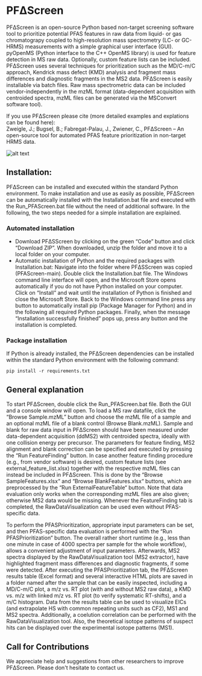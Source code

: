 PFΔScreen
========

PFΔScreen is an open-source Python based non-target screening software tool to prioritize potential PFAS features in raw data from liquid- or gas chromatograpy coupled to high-resolution mass spectrometry (LC- or GC-HRMS) measurements with a simple graphical user interface (GUI). pyOpenMS (Python interface to the C++ OpenMS library) is used for feature detection in MS raw data. Optionally, custom feature lists can be included. PFΔScreen uses several techniques for prioritization such as the MD/C-m/C approach, Kendrick mass defect (KMD) analysis and fragment mass differences and diagnostic fragments in the MS2 data. PFΔScreen is easily installable via batch files. Raw mass spectrometric data can be included vendor-independently in the mzML format (data-dependent acquisition with centroided spectra, mzML files can be generated via the MSConvert software tool).

If you use PFΔScreen please cite (more detailed examples and explations can be found here):\
Zweigle, J.; Bugsel, B.; Fabregat-Palau, J., Zwiener, C., PFΔScreen – An open-source tool for automated PFAS feature prioritization in non-target HRMS data.

![alt text](https://github.com/JonZwe/PFAScreen/blob/main/logo.jpg?raw=true)

Installation:
--------------------

PFΔScreen can be installed and executed within the standard Python environment. To make installation and use as easily as possible, PFΔScreen can be automatically installed with the Installation.bat file and executed with the Run_PFAScreen.bat file without the need of additional software. In the following, the two steps needed for a simple installation are explained.

### Automated installation

- Download PFΔSScreen by clicking on the green “Code” button and click “Download ZIP”. When downloaded, unzip the folder and move it to a local folder on your computer. 
-	Automatic installation of Python and the required packages with Installation.bat: Navigate into the folder where PFΔSScreen was copied (PFAScreen-main). Double click the Installation.bat file. The Windows command line interface will open, and the Microsoft Store opens automatically if you do not have Python installed on your computer. Click on “Install” and wait until the installation of Python is finished and close the Microsoft Store. Back to the Windows command line press any button to automatically install pip (Package Manager for Python) and in the following all required Python packages. Finally, when the message “Installation successfully finished” pops up, press any button and the installation is completed.

### Package installation 
If Python is already installed, the PFΔScreen dependencies can be installed within the standard Python environment with the following command:

```
pip install -r requirements.txt
```

General explanation
----------------------
To start PFΔScreen, double click the Run_PFAScreen.bat file. Both the GUI and a console window will open. To load a MS raw datafile, click the “Browse Sample.mzML” button and choose the mzML file of a sample and an optional mzML file of a blank control (Browse Blank.mzML). Sample and blank for raw data input in PFΔScreen should have been measured under data-dependent acquisition (ddMS2) with centroided spectra, ideally with one collision energy per precursor. The parameters for feature finding, MS2 alignment and blank correction can be specified and executed by pressing the “Run FeatureFinding” button. In case another feature finding procedure (e.g., from vendor software) is desired, custom feature lists (see external_feature_list.xlsx) together with the respective mzML files can instead be included in PFΔScreen. This is done by the “Browse SampleFeatures.xlsx“ and “Browse BlankFeatures.xlsx“ buttons, which are preprocessed by the “Run ExternalFeatureTable“ button. Note that data evaluation only works when the corresponding mzML files are also given; otherwise MS2 data would be missing. Whenever the FeatureFinding tab is completed, the RawDataVisualization can be used even without PFAS-specific data. 

To perform the PFASPrioritization, appropriate input parameters can be set, and then PFAS-specific data evaluation is performed with the “Run PFASPrioritization“ button. The overall rather short runtime (e.g., less than one minute in case of 4000 spectra per sample for the whole workflow), allows a convenient adjustment of input parameters. Afterwards, MS2 spectra displayed by the RawDataVisualization tool (MS2 extractor), have highlighted fragment mass differences and diagnostic fragments, if some were detected. After executing the PFASPrioritization tab, the PFΔScreen results table (Excel format) and several interactive HTML plots are saved in a folder named after the sample that can be easily inspected, including a MD/C-m/C plot, a m/z vs. RT plot (with and without MS2 raw data), a KMD vs. m/z with linked m/z vs. RT plot (to verify systematic RT-shifts), and a m/C histogram. Data from the results table can be used to visualize EICs (and extrapolate HS with common repeating units such as CF2), MS1 and MS2 spectra. Additionally, a coelution correlation can be performed with the RawDataVisualization tool. Also, the theoretical isotope patterns of suspect hits can be displayed over the experimental isotope patterns (MS1).

Call for Contributions
----------------------

We appreciate help and suggestions from other researchers to improve
PFΔScreen. Please don't hesitate to contact us.
